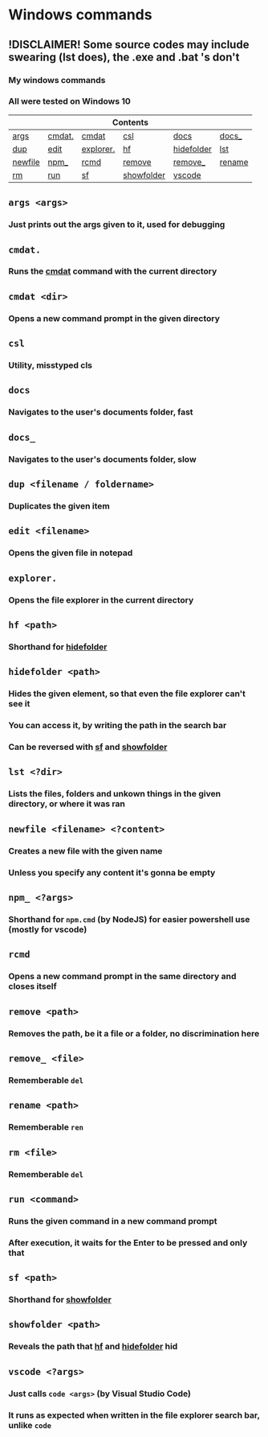 # Windows commands
## !DISCLAIMER! Some source codes may include swearing (lst does), the .exe and .bat 's don't
### My windows commands
### All were tested on Windows 10
<table>
    <thead>
        <tr>
            <th colspan="6">Contents</th>
        </tr>
    </thead>
    <tbody>
        <tr>
            <td><a href="#args-args">args</a></td>
            <td><a href="#cmdat">cmdat.</a></td>
            <td><a href="#cmdat-dir">cmdat</a></td>
            <td><a href="#csl">csl</a></td>
            <td><a href="#docs">docs</a></td>
            <td><a href="#docs_">docs_</a></td>
        </tr>
        <tr>
            <td><a href="#dup-filename--foldername">dup</a></td>
            <td><a href="#edit-filename">edit</a></td>
            <td><a href="#explorer">explorer.</a></td>
            <td><a href="#hf-path">hf</a></td>
            <td><a href="#hidefolder-path">hidefolder</a></td>
            <td><a href="#lst-dir">lst</a></td>
        </tr>
        <tr>
            <td><a href="#newfile-filename-content">newfile</a></td>
            <td><a href="#npm_-args">npm_</a></td>
            <td><a href="#rcmd">rcmd</a></td>
            <td><a href="#remove-path">remove</a></td>
            <td><a href="#remove_-file">remove_</a></td>
            <td><a href="#rename-path">rename</a></td>
        </tr>
        <tr>
            <td><a href="#rm-file">rm</a></td>
            <td><a href="#run-command">run</a></td>
            <td><a href="#sf-path">sf</a></td>
            <td><a href="#showfolder-path">showfolder</a></td>
            <td><a href="#vscode-args">vscode</a></td>
        </tr>
    </tbody>
</table>

## ```args <args>```
### Just prints out the args given to it, used for debugging
## ```cmdat.```
### Runs the [cmdat](#cmdat-dir) command with the current directory
## ```cmdat <dir>```
### Opens a new command prompt in the given directory
## ```csl```
### Utility, misstyped cls
## ```docs```
### Navigates to the user's documents folder, fast
## ```docs_```
### Navigates to the user's documents folder, slow
## ```dup <filename / foldername>```
### Duplicates the given item
## ```edit <filename>```
### Opens the given file in notepad
## ```explorer.```
### Opens the file explorer in the current directory
## ```hf <path>```
### Shorthand for [hidefolder](#hidefolder-path)
## ```hidefolder <path>```
### Hides the given element, so that even the file explorer can't see it
### You can access it, by writing the path in the search bar
### Can be reversed with [sf](#sf-path) and [showfolder](#showfolder-path)
## ```lst <?dir>```
### Lists the files, folders and unkown things in the given directory, or where it was ran
## ```newfile <filename> <?content>```
### Creates a new file with the given name
### Unless you specify any content it's gonna be empty
## ```npm_ <?args>```
### Shorthand for ```npm.cmd``` (by NodeJS) for easier powershell use (mostly for vscode)
## ```rcmd```
### Opens a new command prompt in the same directory and closes itself
## ```remove <path>```
### Removes the path, be it a file or a folder, no discrimination here
## ```remove_ <file>```
### Rememberable ```del```
## ```rename <path>```
### Rememberable ```ren```
## ```rm <file>```
### Rememberable ```del```
## ```run <command>```
### Runs the given command in a new command prompt
### After execution, it waits for the Enter to be pressed and only that
## ```sf <path>```
### Shorthand for [showfolder](#showfolder-path)
## ```showfolder <path>```
### Reveals the path that [hf](#hf-path) and [hidefolder](#hidefolder-path) hid
## ```vscode <?args>```
### Just calls ```code <args>``` (by Visual Studio Code)
### It runs as expected when written in the file explorer search bar, unlike ```code```
